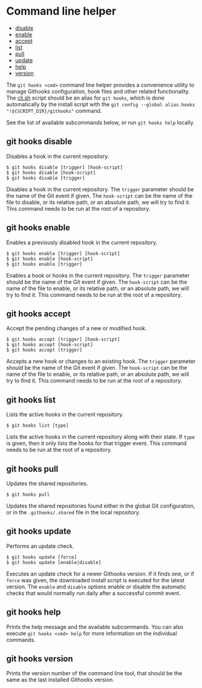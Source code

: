 # Command line helper

- [disable](#git-hooks-disable)
- [enable](#git-hooks-enable)
- [accept](#git-hooks-accept)
- [list](#git-hooks-list)
- [pull](#git-hooks-pull)
- [update](#git-hooks-update)
- [help](#git-hooks-help)
- [version](#git-hooks-version)

The `git hooks <cmd>` command line helper provides a convenience utility to manage Githooks configuration, hook files and other related functionality. The [cli.sh](https://github.com/rycus86/githooks/blob/master/cli.sh) script should be an alias for `git hooks`, which is done automatically by the install script with the `git config --global alias.hooks "!${SCRIPT_DIR}/githooks"` command.

See the list of available subcommands below, or run `git hooks help` locally.

## git hooks disable

Disables a hook in the current repository.

```shell
$ git hooks disable [trigger] [hook-script]
$ git hooks disable [hook-script]
$ git hooks disable [trigger]
```

Disables a hook in the current repository. The `trigger` parameter should be the name of the Git event if given. The `hook-script` can be the name of the file to disable, or its relative path, or an absolute path, we will try to find it. This command needs to be run at the root of a repository.

## git hooks enable

Enables a previously disabled hook in the current repository.

```shell
$ git hooks enable [trigger] [hook-script]
$ git hooks enable [hook-script]
$ git hooks enable [trigger]
```

Enables a hook or hooks in the current repository. The `trigger` parameter should be the name of the Git event if given. The `hook-script` can be the name of the file to enable, or its relative path, or an absolute path, we will try to find it. This command needs to be run at the root of a repository.

## git hooks accept

Accept the pending changes of a new or modified hook.

```shell
$ git hooks accept [trigger] [hook-script]
$ git hooks accept [hook-script]
$ git hooks accept [trigger]
```

Accepts a new hook or changes to an existing hook. The `trigger` parameter should be the name of the Git event if given. The `hook-script` can be the name of the file to enable, or its relative path, or an absolute path, we will try to find it. This command needs to be run at the root of a repository.

## git hooks list

Lists the active hooks in the current repository.

```shell
$ git hooks list [type]
```

Lists the active hooks in the current repository along with their state. If `type` is given, then it only lists the hooks for that trigger event. This command needs to be run at the root of a repository.

## git hooks pull

Updates the shared repositories.

```shell
$ git hooks pull
```

Updates the shared repositories found either in the global Git configuration, or in the `.githooks/.shared` file in the local repository.

## git hooks update

Performs an update check.

```shell
$ git hooks update [force]
$ git hooks update [enable|disable]
```

Executes an update check for a newer Githooks version. If it finds one, or if `force` was given, the downloaded install script is executed for the latest version. The `enable` and `disable` options enable or disable the automatic checks that would normally run daily after a successful commit event.

## git hooks help

Prints the help message and the available subcommands. You can also execute `git hooks <cmd> help` for more information on the individual commands.

## git hooks version

Prints the version number of the command line tool, that should be the same as the last installed Githooks version.
